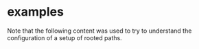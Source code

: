 
<!-- ======================================================================= -->
# examples

Note that the following content was used to try to understand the configuration
of a setup of rooted paths.
